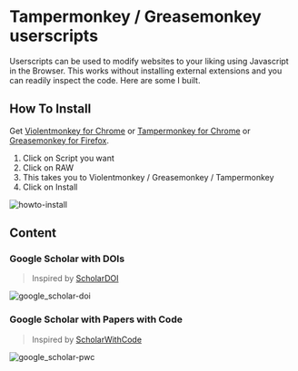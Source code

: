 # Tampermonkey / Greasemonkey userscripts

Userscripts can be used to modify websites to your liking using Javascript in the Browser. This works without installing external extensions and you can readily inspect the code. Here are some I built.

## How To Install

Get [Violentmonkey for Chrome](https://chrome.google.com/webstore/detail/violentmonkey/jinjaccalgkegednnccohejagnlnfdag) or [Tampermonkey for Chrome](https://www.tampermonkey.net/) or [Greasemonkey for Firefox](https://addons.mozilla.org/de/firefox/addon/greasemonkey/).

1. Click on Script you want
2. Click on RAW
3. This takes you to Violentmonkey / Greasemonkey / Tampermonkey
4. Click on Install

![howto-install](https://user-images.githubusercontent.com/2620316/103488148-3f125800-4e02-11eb-93aa-d5d7fc66b631.gif)

## Content

### Google Scholar with DOIs

> Inspired by [ScholarDOI](https://github.com/sgrieve/ScholarDOI)

![google_scholar-doi](https://user-images.githubusercontent.com/2620316/103488090-e80c8300-4e01-11eb-867c-9bdcadc555d1.gif)

### Google Scholar with Papers with Code

> Inspired by [ScholarWithCode](https://github.com/eladrich/ScholarWithCode)

![google_scholar-pwc](https://user-images.githubusercontent.com/2620316/103488092-e8a51980-4e01-11eb-80ee-efe52f654f1b.gif)
